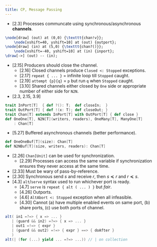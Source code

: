 ```yaml
---
title: CP, Message Passing
---
```


* [2.3] Processes communcate using synchronous/asynchronous **channels**.
```{.tex .tikz width=50%}
\node[draw] (out) at (0,0) {\texttt{chan!v}};
	\node[xshift=40, yshift=10] at (out) {outport};
\node[draw] (in) at (5,0) {\texttt{chan?()}};
	\node[xshift=-40, yshift=10] at (in) {inport};
\draw[->] (out) -- (in);
```
* [2.15] Producers should close the channel.
	* [2.16] Closed channels produce `Closed <: Stopped` exceptions.
	* [2.17] `repeat { ... }` = infinite loop till `Stopped` caught.
	* [2.19] `attempt {p}{q}` = `p` but run `q` when `Stopped` caught.
	* [3.10] Shared channels either closed by `One` side or appropriate number
	  of either side for `N2N`.
* [2.3, 2.15, 3.9]

```scala
trait InPort[T]  { def ?(): T;  def closeIn;  }
trait OutPort[T] { def !(x: T); def closeOut; }
trait Chan[T] extends InPort[T] with OutPort[T] { def close }
def OneOne[T], N2N[T](writers, readers), OneMany[T], ManyOne[T]
	: Chan[T]
```

* [5.27] Buffered asynchronous channels (better performance).

```scala
def OneOneBuf[T](size): Chan[T]
def N2NBuf[T](size, writers, readers): Chan[T]
```

* [2.26] `Chan[Unit]` can be used for synchronization.
	* [2.29] Processes can access the same variable if synchronization ensures
	  they never access at the same time.
* [2.33] Must be wary of pass-by-reference.
* [2.30] Synchronous send $s$ and receive $r$, then $s \preceq r$ and
  $r \preceq s$.
* [4.3] `alt`/`serve` syntax used to run whichever port is ready.
	* [4.7] `serve` is `repeat { alt ( ... ) }` but *fair*.
	* [4.26] Outports.
	* [4.6] `AltAbort <: Stopped` exception when all infeasible.
	* [4.30] Cannot (a) have multiple enabled events on same port, (b) share
	  ports, (c) use both ports of channel.

```scala
alt( in1 =?=> { x => ... }
   | (guard && in2) =?=> { x => ... }
   | out1 =!=> { expr }
   | (guard && out2) =!=> { expr } ==> { doAfter }
   )
alt(| (for (...) yield ... =?=> ...)) // | on collection
```
